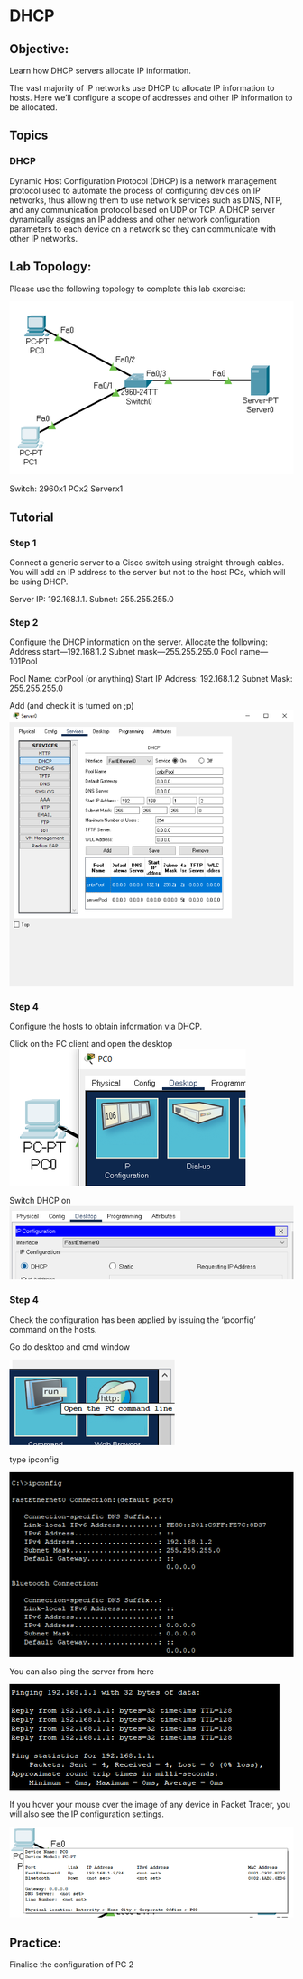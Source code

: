 # DHCP 

## Objective: 
Learn how DHCP servers allocate IP information. 

The vast majority of IP networks use DHCP to allocate IP information to hosts. Here we’ll configure a scope of addresses and other IP information to be allocated. 


## Topics

### DHCP 

Dynamic Host Configuration Protocol (DHCP) is a network management protocol used to automate the process of configuring devices on IP networks, thus allowing them to use network services such as DNS, NTP, and any communication protocol based on UDP or TCP. A DHCP server dynamically assigns an IP address and other network configuration parameters to each device on a network so they can communicate with other IP networks.

## Lab Topology: 

Please use the following topology to complete this lab exercise:

![](imgs/2021-08-06-08-24-03.png)

Switch: 2960x1
PCx2
Serverx1

## Tutorial

### Step 1
Connect a generic server to a Cisco switch using straight-through cables. You will add an IP address to the server but not to the host PCs, which will be using DHCP.

Server
IP: 192.168.1.1.
Subnet: 255.255.255.0


### Step 2
Configure the DHCP information on the server. Allocate the following: Address start—192.168.1.2 Subnet mask—255.255.255.0 Pool name—101Pool

Pool Name: cbrPool (or anything)
Start IP Address: 192.168.1.2
Subnet Mask: 255.255.255.0

Add (and check it is turned on ;p)
![](imgs/2021-08-06-08-27-13.png)



### Step 4

Configure the hosts to obtain information via DHCP. 

Click on the PC client and open the desktop
![](imgs/2021-08-06-08-29-03.png)


Switch DHCP on
![](imgs/2021-08-06-08-29-30.png)



### Step 4

Check the configuration has been applied by issuing the ‘ipconfig’ command on the hosts. 

Go do desktop and cmd window

![](imgs/2021-08-06-08-35-22.png)

type ipconfig

![](imgs/2021-08-06-08-35-43.png)

You can also ping the server from here

![](imgs/2021-08-06-08-36-34.png)

 If you hover your mouse over the image of any device in Packet Tracer, you will also see the IP configuration settings.

 ![](imgs/2021-08-06-08-36-55.png)

## Practice:

Finalise the configuration of PC 2



